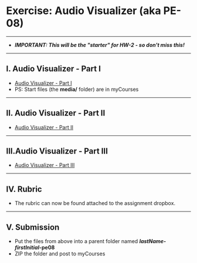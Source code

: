 # Exercise: Audio Visualizer (aka PE-08)

<hr>

- ***IMPORTANT: This will be the "starter" for HW-2 - so don't miss this!***

<hr>

## I. Audio Visualizer - Part I
- [Audio Visualizer - Part I](../notes/HW-AV-1.md)
- PS: Start files (the **media/** folder) are in myCourses

<hr>

## II. Audio Visualizer - Part II
- [Audio Visualizer - Part II](../notes/HW-AV-2.md)

<hr>

## III.Audio Visualizer - Part III
- [Audio Visualizer - Part III](../notes/HW-AV-3.md)

<hr>

## IV. Rubric 

- The rubric can now be found attached to the assignment dropbox.

<hr>

## V. Submission
- Put the files from above into a parent folder named ***lastName-firstInitial*-pe08**
- ZIP the folder and post to myCourses

